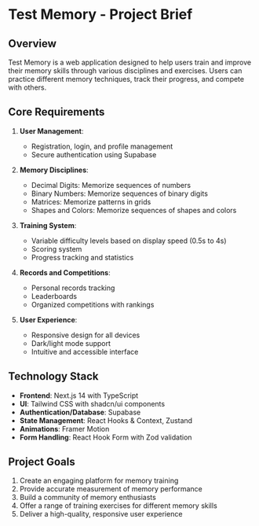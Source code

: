# Test Memory - Project Brief

## Overview

Test Memory is a web application designed to help users train and improve their memory skills through various disciplines and exercises. Users can practice different memory techniques, track their progress, and compete with others.

## Core Requirements

1. **User Management**:
   - Registration, login, and profile management
   - Secure authentication using Supabase

2. **Memory Disciplines**:
   - Decimal Digits: Memorize sequences of numbers
   - Binary Numbers: Memorize sequences of binary digits
   - Matrices: Memorize patterns in grids
   - Shapes and Colors: Memorize sequences of shapes and colors

3. **Training System**:
   - Variable difficulty levels based on display speed (0.5s to 4s)
   - Scoring system
   - Progress tracking and statistics

4. **Records and Competitions**:
   - Personal records tracking
   - Leaderboards
   - Organized competitions with rankings

5. **User Experience**:
   - Responsive design for all devices
   - Dark/light mode support
   - Intuitive and accessible interface

## Technology Stack

- **Frontend**: Next.js 14 with TypeScript
- **UI**: Tailwind CSS with shadcn/ui components
- **Authentication/Database**: Supabase
- **State Management**: React Hooks & Context, Zustand
- **Animations**: Framer Motion
- **Form Handling**: React Hook Form with Zod validation

## Project Goals

1. Create an engaging platform for memory training
2. Provide accurate measurement of memory performance
3. Build a community of memory enthusiasts
4. Offer a range of training exercises for different memory skills
5. Deliver a high-quality, responsive user experience
